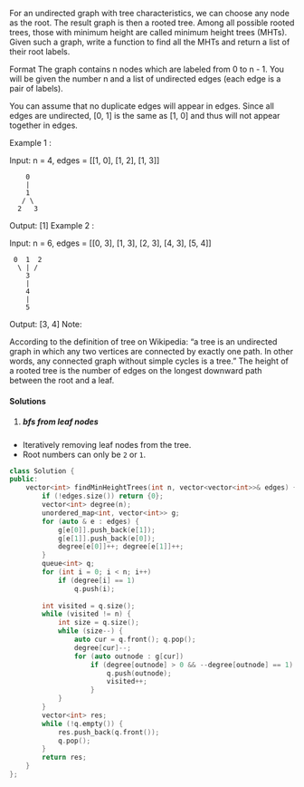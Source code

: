 For an undirected graph with tree characteristics, we can choose any node as the root. The result graph is then a rooted tree. Among all possible rooted trees, those with minimum height are called minimum height trees (MHTs). Given such a graph, write a function to find all the MHTs and return a list of their root labels.

Format
The graph contains n nodes which are labeled from 0 to n - 1. You will be given the number n and a list of undirected edges (each edge is a pair of labels).

You can assume that no duplicate edges will appear in edges. Since all edges are undirected, [0, 1] is the same as [1, 0] and thus will not appear together in edges.

Example 1 :

Input: n = 4, edges = [[1, 0], [1, 2], [1, 3]]

        0
        |
        1
       / \
      2   3 

Output: [1]
Example 2 :

Input: n = 6, edges = [[0, 3], [1, 3], [2, 3], [4, 3], [5, 4]]

     0  1  2
      \ | /
        3
        |
        4
        |
        5 

Output: [3, 4]
Note:

According to the definition of tree on Wikipedia: “a tree is an undirected graph in which any two vertices are connected by exactly one path. In other words, any connected graph without simple cycles is a tree.”
The height of a rooted tree is the number of edges on the longest downward path between the root and a leaf.



#### Solutions

1. ##### bfs from leaf nodes

- Iteratively removing leaf nodes from the tree.
- Root numbers can only be `2` or `1`.

```c++
class Solution {
public:
    vector<int> findMinHeightTrees(int n, vector<vector<int>>& edges) {
        if (!edges.size()) return {0};
        vector<int> degree(n);
        unordered_map<int, vector<int>> g;
        for (auto & e : edges) {
            g[e[0]].push_back(e[1]);
            g[e[1]].push_back(e[0]);
            degree[e[0]]++; degree[e[1]]++;
        }
        queue<int> q;
        for (int i = 0; i < n; i++)
            if (degree[i] == 1)
                q.push(i);
        
        int visited = q.size();
        while (visited != n) {
            int size = q.size();
            while (size--) {
                auto cur = q.front(); q.pop();
                degree[cur]--;
                for (auto outnode : g[cur])
                    if (degree[outnode] > 0 && --degree[outnode] == 1) {
                        q.push(outnode);
                        visited++;
                    }
            }
        }
        vector<int> res;
        while (!q.empty()) {
            res.push_back(q.front());
            q.pop();
        }
        return res;
    }
};
```